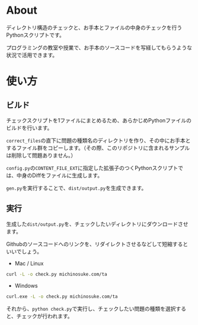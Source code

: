 # About

ディレクトリ構造のチェックと、お手本とファイルの中身のチェックを行うPythonスクリプトです。

プログラミングの教室や授業で、お手本のソースコードを写経してもらうような状況で活用できます。


# 使い方

## ビルド

チェックスクリプトを1ファイルにまとめるため、あらかじめPythonファイルのビルドを行います。

`correct_files`の直下に問題の種類名のディレクトリを作り、その中にお手本とするファイル群をコピーします。（その際、このリポジトリに含まれるサンプルは削除して問題ありません。）

`config.py`の`CONTENT_FILE_EXT`に指定した拡張子のつくPythonスクリプトでは、中身のDiffをファイルに生成します。

`gen.py`を実行することで、`dist/output.py`を生成できます。


## 実行

生成した`dist/output.py`を、チェックしたいディレクトリにダウンロードさせます。

Githubのソースコードへのリンクを、リダイレクトさせるなどして短縮するといいでしょう。

* Mac / Linux
```sh
curl -L -o check.py michinosuke.com/ta
```

* Windows
```sh
curl.exe -L -o check.py michinosuke.com/ta
```

それから、`python check.py`で実行し、チェックしたい問題の種類を選択すると、チェックが行われます。